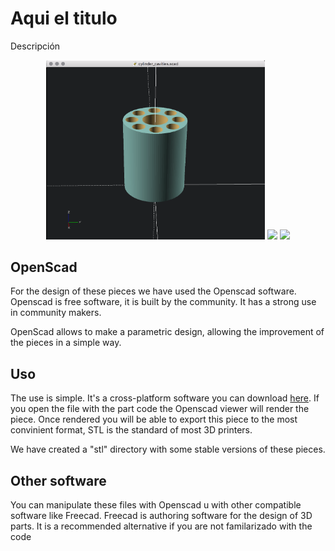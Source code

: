 Aqui el titulo
==============

Descripción


<p align="center">
  <img src="images/cylinder_cavities.png" width="350"/>
  <img src="yimages/cylinder_cavities_cone.png" width="350"/>
  <img src="yimages/cylinder_cap.png" width="350"/>
</p>

## OpenScad ##
For the design of these pieces we have used the Openscad software. Openscad is free software, it is built by the community. It has a strong use in community makers.

OpenScad allows to make a parametric design, allowing the improvement of the pieces in a simple way.


## Uso ##
The use is simple. It's a cross-platform software you can download [here](http://www.openscad.org/). If you open the file with the part code the Openscad viewer will render the piece. Once rendered you will be able to export this piece to the most convinient format, STL is the standard of most 3D printers.

We have created a "stl" directory with some stable versions of these pieces.


## Other software ##
You can manipulate these files with Openscad u with other compatible software like Freecad. Freecad is authoring software for the design of 3D parts. It is a recommended alternative if you are not familarizado with the code
